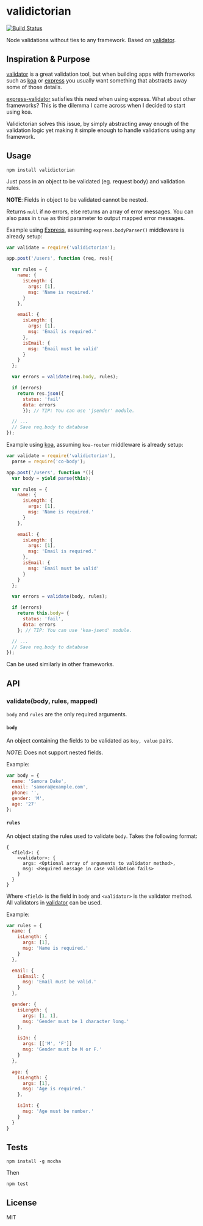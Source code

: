 # validictorian

[![Build Status](https://travis-ci.org/samora/validictorian.svg?branch=master)](https://travis-ci.org/samora/validictorian)

Node validations without ties to any framework. Based on [validator](https://github.com/chriso/validator.js).

## Inspiration & Purpose

[validator](https://github.com/chriso/validator.js) is a great validation tool, 
but when building apps with frameworks such as [koa](http://koajs.com/) or [express](expressjs.com)
you usually want something that abstracts away some of those details.

[express-validator](https://github.com/ctavan/express-validator) satisfies this need when using express.
What about other frameworks? This is the dilemma I came across when I decided to start using koa.

Validictorian solves this issue, by simply abstracting away enough of the validation logic yet making it
simple enough to handle validations using any framework.

## Usage

```
npm install validictorian
```

Just pass in an object to be validated (eg. request body) and validation rules. 

__NOTE__: Fields in object to be validated cannot be nested.

Returns `null` if no errors, else returns an array of error messages. You can also pass in
`true` as third parameter to output mapped error messages.

Example using [Express](expressjs.com), assuming `express.bodyParser()` middleware is already setup:
```javascript
var validate = require('validictorian');

app.post('/users', function (req, res){

  var rules = {
    name: {
      isLength: {
        args: [1],
        msg: 'Name is required.'
      }
    },

    email: {
      isLength: {
        args: [1],
        msg: 'Email is required.'
      },
      isEmail: {
        msg: 'Email must be valid'
      }
    }
  };

  var errors = validate(req.body, rules);

  if (errors)
    return res.json({
      status: 'fail'
      data: errors
      }); // TIP: You can use 'jsender' module.

  // ...
  // Save req.body to database
});
```

Example using [koa](koajs.com), assuming `koa-router` middleware is already setup:
```javascript
var validate = require('validictorian'),
  parse = require('co-body');

app.post('/users', function *(){
  var body = yield parse(this);

  var rules = {
    name: {
      isLength: {
        args: [1],
        msg: 'Name is required.'
      }
    },

    email: {
      isLength: {
        args: [1],
        msg: 'Email is required.'
      },
      isEmail: {
        msg: 'Email must be valid'
      }
    }
  };

  var errors = validate(body, rules);

  if (errors)
    return this.body= {
      status: 'fail',
      data: errors
    }; // TIP: You can use 'koa-jsend' module.

  // ...
  // Save req.body to database
});
```

Can be used similarly in other frameworks.

## API

### validate(body, rules, mapped)

`body` and `rules` are the only required arguments.

#### `body`

An object containing the fields to be validated as `key, value` pairs.

_NOTE_: Does not support nested fields.

Example:
```javascript
var body = {
  name: 'Samora Dake',
  email: 'samora@example.com',
  phone: '',
  gender: 'M',
  age: '27'
};
```

#### `rules`

An object stating the rules used to validate `body`. Takes the following format:

```
{
  <field>: {
    <validator>: {
      args: <Optional array of arguments to validator method>,
      msg: <Required message in case validation fails>
    }
  }
}
```

Where `<field>` is the field in  `body` and `<validator>` is the validator method.
All validators in [validator](https://github.com/chriso/validator.js#validators) can be used.

Example:
```javascript
var rules = {
  name: {
    isLength: {
      args: [1],
      msg: 'Name is required.'
    }
  },

  email: {
    isEmail: {
      msg: 'Email must be valid.'
    }
  },

  gender: {
    isLength: {
      args: [1, 1],
      msg: 'Gender must be 1 character long.'
    },

    isIn: {
      args: [['M', 'F']]
      msg: 'Gender must be M or F.'
    }
  },

  age: {
    isLength: {
      args: [1],
      msg: 'Age is required.'
    },

    isInt: {
      msg: 'Age must be number.'
    }
  }
}
```


## Tests

```
npm install -g mocha
```

Then
```
npm test
```

## License

MIT